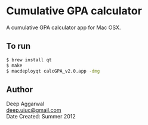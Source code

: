 Cumulative GPA calculator
=========================

A cumulative GPA calculator app for Mac OSX.

To run
------
```sh
$ brew install qt
$ make
$ macdeployqt calcGPA_v2.0.app -dmg
```

Author
------
Deep Aggarwal  
deep.uiuc@gmail.com  
Date Created: Summer 2012  
